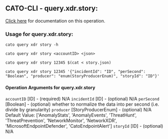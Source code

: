 
## CATO-CLI - query.xdr.story:
[Click here](https://api.catonetworks.com/documentation/#query-story) for documentation on this operation.

### Usage for query.xdr.story:

`cato query xdr story -h`

`cato query xdr story <accountID> <json>`

`cato query xdr story 12345 $(cat < story.json)`

`cato query xdr story 12345 '{"incidentId": "ID", "perSecond": "Boolean", "producer": "enum(StoryProducerEnum)", "storyId": "ID"}'`

#### Operation Arguments for query.xdr.story ####
`accountID` [ID] - (required) N/A 
`incidentId` [ID] - (optional) N/A 
`perSecond` [Boolean] - (optional) whether to normalize the data into per second (i.e. divide by granularity) 
`producer` [StoryProducerEnum] - (optional) N/A Default Value: ['AnomalyStats', 'AnomalyEvents', 'ThreatHunt', 'ThreatPrevention', 'NetworkMonitor', 'NetworkXDR', 'MicrosoftEndpointDefender', 'CatoEndpointAlert']
`storyId` [ID] - (optional) N/A 
